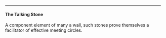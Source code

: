 -----------

#### The Talking Stone ####

A component element of many a wall, such stones prove themselves a facilitator of effective meeting circles.
